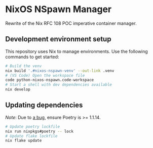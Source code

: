 # NixOS NSpawn Manager

Rewrite of the Nix RFC 108 POC imperative container manager.

## Development environment setup

This repository uses Nix to manage environments.
Use the following commands to get started:

```bash
# Build the venv
nix build '.#nixos-nspawn-venv' --out-link .venv
# (VS Code) Open the workspace file
code python-nixos-nspawn.code-workspace
# Start a shell with dev dependencies available
nix develop
```

## Updating dependencies

*Note*: Due to [a bug](https://github.com/nix-community/poetry2nix/issues/701#issuecomment-1229790215),
ensure Poetry is >= 1.1.14.

```bash
# Update poetry lockfile
nix run nixpkgs#poetry -- lock
# Update flake lockfile
nix flake update
```
